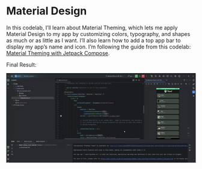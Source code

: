 # Material Design

In this codelab, I’ll learn about Material Theming, which lets me apply Material Design to my app by customizing colors, typography, and shapes as much or as little as I want. I’ll also learn how to add a top app bar to display my app’s name and icon.
I’m following the guide from this codelab: [Material Theming with Jetpack Compose](https://developer.android.com/codelabs/basic-android-kotlin-compose-material-theming#0).

Final Result:

![Demo](./assets/demo.gif)